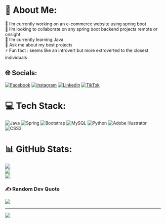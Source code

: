 # 💫 About Me:
🔭 I’m currently working on an e-commerce website using spring boot<br>👯 I’m looking to collaborate on any spring boot backend projects remote or onsight<br>🌱 I’m currently learning Java <br>💬 Ask me about my best projects<br>⚡ Fun fact : seems like an introvert but more extroverted to the closest individuals 


## 🌐 Socials:
[![Facebook](https://img.shields.io/badge/Facebook-%231877F2.svg?logo=Facebook&logoColor=white)](https://facebook.com/tadiwa.tips.37) [![Instagram](https://img.shields.io/badge/Instagram-%23E4405F.svg?logo=Instagram&logoColor=white)](https://instagram.com/young_tips_blessed) [![LinkedIn](https://img.shields.io/badge/LinkedIn-%230077B5.svg?logo=linkedin&logoColor=white)](https://linkedin.com/in/tadiwa-chipungu) [![TikTok](https://img.shields.io/badge/TikTok-%23000000.svg?logo=TikTok&logoColor=white)](https://tiktok.com/@yung_tips) 

# 💻 Tech Stack:
![Java](https://img.shields.io/badge/java-%23ED8B00.svg?style=for-the-badge&logo=openjdk&logoColor=white) ![Spring](https://img.shields.io/badge/spring-%236DB33F.svg?style=for-the-badge&logo=spring&logoColor=white) ![Bootstrap](https://img.shields.io/badge/bootstrap-%238511FA.svg?style=for-the-badge&logo=bootstrap&logoColor=white) ![MySQL](https://img.shields.io/badge/mysql-4479A1.svg?style=for-the-badge&logo=mysql&logoColor=white) ![Python](https://img.shields.io/badge/python-3670A0?style=for-the-badge&logo=python&logoColor=ffdd54) ![Adobe Illustrator](https://img.shields.io/badge/adobe%20illustrator-%23FF9A00.svg?style=for-the-badge&logo=adobe%20illustrator&logoColor=white) ![CSS3](https://img.shields.io/badge/css3-%231572B6.svg?style=for-the-badge&logo=css3&logoColor=white)
# 📊 GitHub Stats:
![](https://github-readme-stats.vercel.app/api?username=VIPERtips&theme=dark&hide_border=false&include_all_commits=true&count_private=false)<br/>
![](https://github-readme-streak-stats.herokuapp.com/?user=VIPERtips&theme=dark&hide_border=false)<br/>
![](https://github-readme-stats.vercel.app/api/top-langs/?username=VIPERtips&theme=dark&hide_border=false&include_all_commits=true&count_private=false&layout=compact)

### ✍️ Random Dev Quote
![](https://quotes-github-readme.vercel.app/api?type=horizontal&theme=radical)

---
[![](https://visitcount.itsvg.in/api?id=VIPERtips&icon=0&color=0)](https://visitcount.itsvg.in)

<!-- Proudly created with GPRM ( https://gprm.itsvg.in ) -->